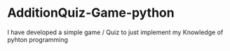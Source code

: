 # AdditionQuiz-Game-python
I have developed a simple game / Quiz to just implement my Knowledge of pyhton programming
